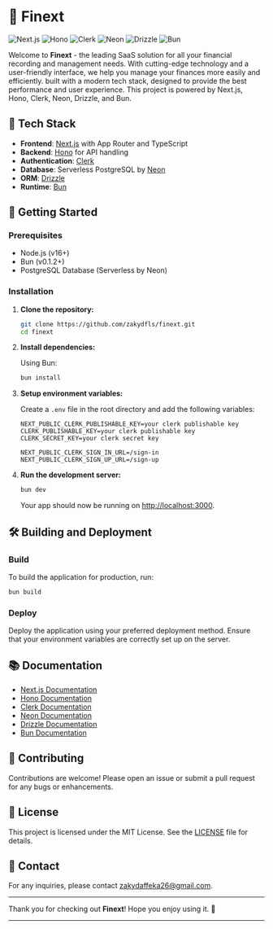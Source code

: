 # 💸 Finext

![Next.js](https://img.shields.io/badge/Next.js-v14-blue)
![Hono](https://img.shields.io/badge/Hono-API-green)
![Clerk](https://img.shields.io/badge/Clerk-Auth-orange)
![Neon](https://img.shields.io/badge/Neon-DB-red)
![Drizzle](https://img.shields.io/badge/Drizzle-ORM-yellow)
![Bun](https://img.shields.io/badge/Bun-JS-purple)

Welcome to **Finext** - the leading SaaS solution for all your financial recording and management needs. With cutting-edge technology and a user-friendly interface, we help you manage your finances more easily and efficiently. built with a modern tech stack, designed to provide the best performance and user experience. This project is powered by Next.js, Hono, Clerk, Neon, Drizzle, and Bun.

## 🚀 Tech Stack

- **Frontend**: [Next.js](https://nextjs.org/) with App Router and TypeScript
- **Backend**: [Hono](https://hono.dev/) for API handling
- **Authentication**: [Clerk](https://clerk.dev/)
- **Database**: Serverless PostgreSQL by [Neon](https://neon.tech/)
- **ORM**: [Drizzle](https://github.com/drizzle-team/drizzle-orm)
- **Runtime**: [Bun](https://bun.sh/)

## 🔧 Getting Started

### Prerequisites

- Node.js (v16+)
- Bun (v0.1.2+)
- PostgreSQL Database (Serverless by Neon)

### Installation

1. **Clone the repository:**

   ```bash
   git clone https://github.com/zakydfls/finext.git
   cd finext
   ```

2. **Install dependencies:**

   Using Bun:

   ```bash
   bun install
   ```

3. **Setup environment variables:**

   Create a `.env` file in the root directory and add the following variables:

   ```plaintext
   NEXT_PUBLIC_CLERK_PUBLISHABLE_KEY=your clerk publishable key
   CLERK_PUBLISHABLE_KEY=your clerk publishable key
   CLERK_SECRET_KEY=your clerk secret key

   NEXT_PUBLIC_CLERK_SIGN_IN_URL=/sign-in
   NEXT_PUBLIC_CLERK_SIGN_UP_URL=/sign-up
   ```

4. **Run the development server:**

   ```bash
   bun dev
   ```

   Your app should now be running on [http://localhost:3000](http://localhost:3000).

## 🛠️ Building and Deployment

### Build

To build the application for production, run:

```bash
bun build
```

### Deploy

Deploy the application using your preferred deployment method. Ensure that your environment variables are correctly set up on the server.

## 📚 Documentation

- [Next.js Documentation](https://nextjs.org/docs)
- [Hono Documentation](https://hono.dev/docs)
- [Clerk Documentation](https://clerk.dev/docs)
- [Neon Documentation](https://neon.tech/docs)
- [Drizzle Documentation](https://github.com/drizzle-team/drizzle-orm)
- [Bun Documentation](https://bun.sh/docs)

## 🤝 Contributing

Contributions are welcome! Please open an issue or submit a pull request for any bugs or enhancements.

## 📜 License

This project is licensed under the MIT License. See the [LICENSE](LICENSE) file for details.

## 👥 Contact

For any inquiries, please contact [zakydaffeka26@gmail.com](mailto:zakydaffeka26@gmail.com).

---

Thank you for checking out **Finext**! Hope you enjoy using it. 🚀

---
